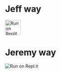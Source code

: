 # Jeff way

<img src="https://camo.githubusercontent.com/4fdc1843079a14e2175e44ac644c5d16502a2aca47322ab605e34e902a0fecf3/68747470733a2f2f7265706c69742e636f6d2f62616467652f6769746875622f736f786f6a2f6d616967726574" alt="Run on Replit" height="50" data-canonical-src="replit.com/new/github/jeff-burke/replit-test}" style="max-width: 100%;">

# Jeremy way

![Run on Repl.it](https://replit.com/new/github/jeff-burke/replit-test)
